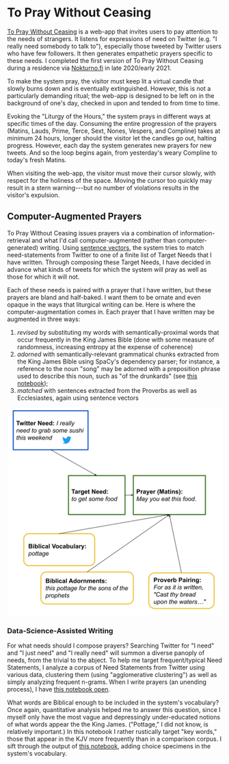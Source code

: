 # To Pray Without Ceasing

[To Pray Without Ceasing](http://topraywithoutceasing.com) is a web-app that invites users to pay attention to the needs of strangers. It listens for expressions of need on Twitter (e.g. "I really need somebody to talk to"), especially those tweeted by Twitter users who have few followers. It then generates empathetic prayers specific to these needs. I completed the first version of To Pray Without Ceasing during a residence via [Nokturno.fi](http://residence6.nokturno.fi/) in late 2020/early 2021.

To make the system pray, the visitor must keep lit a virtual candle that slowly burns down and is eventually extinguished. However, this is not a particularly demanding ritual; the web-app is designed to be left on in the background of one's day, checked in upon and tended to from time to time.  

Evoking the "Liturgy of the Hours," the system prays in different ways at specific times of the day. Consuming the entire progression of the prayers (Matins, Lauds, Prime, Terce, Sext, Nones, Vespers, and Compline) takes at minimum 24 hours, longer should the visitor let the candles go out, halting progress.  However, each day the system generates new prayers for new tweets. And so the loop begins again, from yesterday's weary Compline to today's fresh Matins.

When visiting the web-app, the visitor must move their cursor slowly, with respect for the holiness of the space.  Moving the cursor too quickly may result in a stern warning---but no number of violations results in the visitor's expulsion. 


## Computer-Augmented Prayers

To Pray Without Ceasing issues prayers via a combination of information-retrieval and what I'd call computer-augmented (rather than computer-generated) writing.  Using [sentence vectors](https://www.sbert.net/), the system tries to match need-statements from Twitter to one of a finite list of Target Needs that I have written.  Through composing these Target Needs, I have decided in advance what kinds of tweets for which the system will pray as well as those for which it will not. 

Each of these needs is paired with a prayer that I have written, but these prayers are bland and half-baked.  I want them to be ornate and even opaque in the ways that liturgical writing can be. Here is where the computer-augmentation comes in.  Each prayer that I have written may be augmented in three ways:

1. *revised* by substituting my words with semantically-proximal words that occur frequently in the King James Bible (done with some measure of randomness, increasing entropy at the expense of coherence)
2. *adorned* with semantically-relevant grammatical chunks extracted from the King James Bible using SpaCy's dependency parser; for instance, a reference to the noun "song" may be adorned with a preposition phrase used to describe this noun, such as "of the drunkards" (see [this notebook](orisonation/biblical_data/bible_mining.ipynb));
3. *matched* with sentences extracted from the Proverbs as well as Ecclesiastes, again using sentence vectors

![Visualization of the above process.](viz.svg)

### Data-Science-Assisted Writing

For what needs should I compose prayers?  Searching Twitter for "I need" and "I just need" and "I really need" will summon a diverse panoply of needs, from the trivial to the abject.  To help me target frequent/typical Need Statements, I analyze a corpus of Need Statements from Twitter using various data, clustering them (using "agglomerative clustering") as well as simply analyzing frequent n-grams.  When I write prayers (an unending process), I have [this notebook open](orisonation/prayer_writing_helper.ipynb).

What words are Biblical enough to be included in the system's vocabulary?  Once again, quantitative analysis helped me to answer this question, since I myself only have the most vague and depressingly under-educated notions of what words appear the the King James.  ("Pottage," I did not know, is relatively important.)  In this notebook I rather rustically target "key words," those that appear in the KJV more frequently than in a comparison corpus.  I sift through the output of [this notebook](orisonation/kjv_analysis.ipynb), adding choice specimens in the system's vocabulary.

<!-- 
## Prayer Interface

A *tweet* (embedded using Twitter's [oEmbed API](https://developer.twitter.com/en/docs/twitter-api/v1/tweets/post-and-engage/api-reference/get-statuses-oembed)) appears on an altar, flanked by three candles. The visitor activates To Pray Without Ceasing by lighting these candles. So long as one is lit, the prayers will appear above a succession of needful tweets.

A clock appears, noting the time until the next liturgical hour.

A -->


